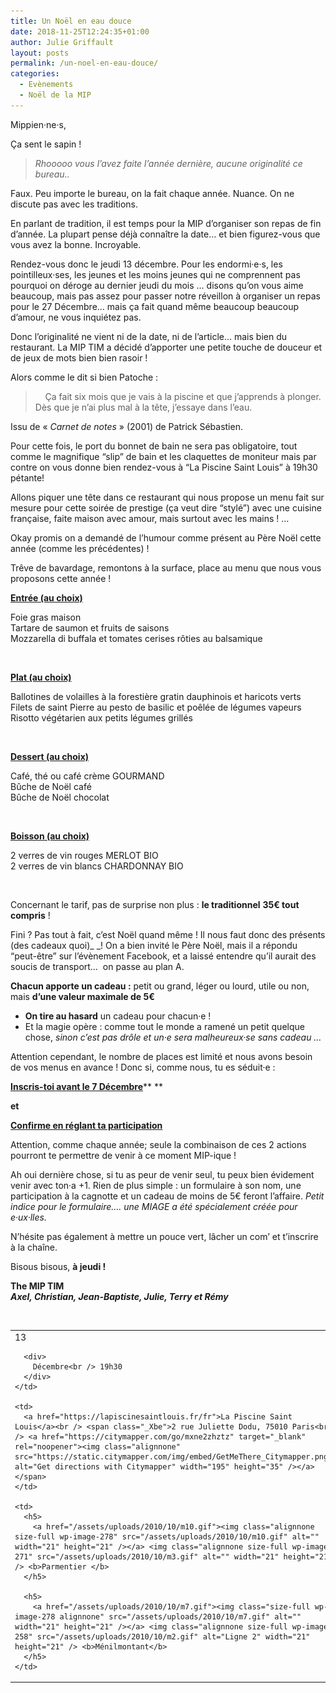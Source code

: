 ```yaml
---
title: Un Noël en eau douce
date: 2018-11-25T12:24:35+01:00
author: Julie Griffault
layout: posts
permalink: /un-noel-en-eau-douce/
categories:
  - Evènements
  - Noël de la MIP
---
```

Mippien·ne·s,

Ça sent le sapin !

> _Rhooooo vous l&#8217;avez faite l&#8217;année dernière, aucune originalité ce bureau.._

Faux. Peu importe le bureau, on la fait chaque année. Nuance. On ne discute pas avec les traditions.

En parlant de tradition, il est temps pour la MIP d’organiser son repas de fin d’année. La plupart pense déjà connaître la date… et bien figurez-vous que vous avez la bonne. Incroyable.

Rendez-vous donc le jeudi 13 décembre. Pour les endormi·e·s, les pointilleux·ses, les jeunes et les moins jeunes qui ne comprennent pas pourquoi on déroge au dernier jeudi du mois … disons qu’on vous aime beaucoup, mais pas assez pour passer notre réveillon à organiser un repas pour le 27 Décembre… mais ça fait quand même beaucoup beaucoup d’amour, ne vous inquiétez pas.

Donc l’originalité ne vient ni de la date, ni de l&#8217;article… mais bien du restaurant. La MIP TIM a décidé d’apporter une petite touche de douceur et de jeux de mots bien bien rasoir !

Alors comme le dit si bien Patoche :

>     Ça fait six mois que je vais à la piscine et que j&#8217;apprends à plonger. Dès que je n&#8217;ai plus mal à la tête, j&#8217;essaye dans l&#8217;eau.

Issu de « _Carnet de notes_ » (2001) de Patrick Sébastien.

Pour cette fois, le port du bonnet de bain ne sera pas obligatoire, tout comme le magnifique &#8220;slip&#8221; de bain et les claquettes de moniteur mais par contre on vous donne bien rendez-vous à &#8220;La Piscine Saint Louis&#8221; à 19h30 pétante!

Allons piquer une tête dans ce restaurant qui nous propose un menu fait sur mesure pour cette soirée de prestige (ça veut dire “stylé”) avec une cuisine française, faite maison avec amour, mais surtout avec les mains ! &#8230;

Okay promis on a demandé de l&#8217;humour comme présent au Père Noël cette année (comme les précédentes) !

Trêve de bavardage, remontons à la surface, place au menu que nous vous proposons cette année !

**<u>Entrée (au choix)</u>**

<div dir="auto">
  Foie gras maison
</div>

<div dir="auto">
  Tartare de saumon et fruits de saisons
</div>

<div dir="auto">
  Mozzarella di buffala et tomates cerises rôties au balsamique
</div>

&nbsp;

**<u>Plat (au choix)</u>**

<div dir="auto">
  Ballotines de volailles à la forestière gratin dauphinois et haricots verts
</div>

<div dir="auto">
  Filets de saint Pierre au pesto de basilic et poêlée de légumes vapeurs
</div>

<div dir="auto">
  Risotto végétarien aux petits légumes grillés
</div>

<div dir="auto">
</div>

&nbsp;

**<u>Dessert (au choix)</u>**

<div dir="auto">
  Café, thé ou café crème GOURMAND
</div>

<div dir="auto">
  Bûche de Noël café
</div>

<div dir="auto">
  Bûche de Noël chocolat
</div>

&nbsp;

**<u>Boisson (au choix)</u>**

<div dir="auto">
  2 verres de vin rouges MERLOT BIO
</div>

<div dir="auto">
  2 verres de vin blancs CHARDONNAY BIO
</div>

<div dir="auto">
</div>

&nbsp;

Concernant le tarif, pas de surprise non plus : **le traditionnel** **35€ tout compris** !

Fini ? Pas tout à fait, c’est Noël quand même ! Il nous faut donc des présents (des cadeaux quoi)_ _! On a bien invité le Père Noël, mais il a répondu “peut-être” sur l’évènement Facebook, et a laissé entendre qu’il aurait des soucis de transport…  on passe au plan A.

**Chacun apporte un cadeau :** petit ou grand, léger ou lourd, utile ou non, mais **d’une valeur maximale de 5€**

  * **On tire au hasard** un cadeau pour chacun·e !
  * Et la magie opère : comme tout le monde a ramené un petit quelque chose, _sinon c&#8217;est pas drôle et un·e sera malheureux·se sans cadeau &#8230;_

Attention cependant, le nombre de places est limité et nous avons besoin de vos menus en avance ! Donc si, comme nous, tu es séduit·e :

[**Inscris-toi avant le 7 Décembre**](https://docs.google.com/forms/d/e/1FAIpQLSd007U8FC99OG0o7q-ooqBULZMZC9aw6vDz3d6l16c_kzBkyw/viewform?usp=sf_link)** **

**et** 

[**Confirme en réglant ta participation**](https://morning.com/c/sYHey/MIP-Diner-de-fin-dannee-2018)

Attention, comme chaque année; seule la combinaison de ces 2 actions pourront te permettre de venir à ce moment MIP-ique !

Ah oui dernière chose, si tu as peur de venir seul, tu peux bien évidement venir avec ton·a +1. Rien de plus simple : un formulaire à son nom, une participation à la cagnotte et un cadeau de moins de 5€ feront l’affaire. _Petit indice pour le formulaire…. une MIAGE a été spécialement créée pour e·ux·lles._

N’hésite pas également à mettre un pouce vert, lâcher un com’ et t’inscrire à la chaîne.

Bisous bisous, **à jeudi !** 

**The MIP TIM**  
**_Axel, Christian, Jean-Baptiste, Julie, Terry et Rémy_**

&nbsp;

<table width="659">
  <tr>
    <td>
      <div>
        13
      </div>
      
      <div>
        Décembre<br /> 19h30
      </div>
    </td>
    
    <td>
      <a href="https://lapiscinesaintlouis.fr/fr">La Piscine Saint Louis</a><br /> <span class="_Xbe">2 rue Juliette Dodu, 75010 Paris<br /> <a href="https://citymapper.com/go/mxne2zhztz" target="_blank" rel="noopener"><img class="alignnone" src="https://static.citymapper.com/img/embed/GetMeThere_Citymapper.png" alt="Get directions with Citymapper" width="195" height="35" /></a></span>
    </td>
    
    <td>
      <h5>
        <a href="/assets/uploads/2010/10/m10.gif"><img class="alignnone size-full wp-image-278" src="/assets/uploads/2010/10/m10.gif" alt="" width="21" height="21" /></a> <img class="alignnone size-full wp-image-271" src="/assets/uploads/2010/10/m3.gif" alt="" width="21" height="21" /> <b>Parmentier </b>
      </h5>
      
      <h5>
        <a href="/assets/uploads/2010/10/m7.gif"><img class="size-full wp-image-278 alignnone" src="/assets/uploads/2010/10/m7.gif" alt="" width="21" height="21" /></a> <img class="alignnone size-full wp-image-258" src="/assets/uploads/2010/10/m2.gif" alt="Ligne 2" width="21" height="21" /> <b>Ménilmontant</b>
      </h5>
    </td>
  </tr>
</table>
